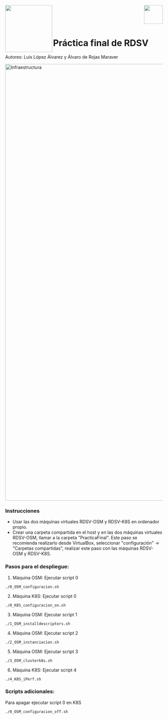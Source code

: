 <img  align="left" width="150" style="float: left;" src="https://www.upm.es/sfs/Rectorado/Gabinete%20del%20Rector/Logos/UPM/CEI/LOGOTIPO%20leyenda%20color%20JPG%20p.png">
<img  align="right" width="60" style="float: right;" src="http://www.dit.upm.es/figures/logos/ditupm-big.gif">

<br/><br/><br/>

# Práctica final de RDSV
Autores: Luis López Álvarez y Álvaro de Rojas Maraver

<img width="1395" alt="Infraestructura" src="https://user-images.githubusercontent.com/105986456/216118337-e11710e1-2a81-46bf-8f75-eb3921a15caf.png">

### Instrucciones
 * Usar las dos máquinas virtuales RDSV-OSM y RDSV-K8S en ordenador propio.
 * Crear una carpeta compartida en el host y en las dos máquinas virtuales RDSV-OSM, llamar a la carpeta "PracticaFinal". Este paso se recomienda realizarlo desde VirtualBox, seleccionar "configuración" -> "Carpetas compartidas", realizar este paso con las máquinas RDSV-OSM y RDSV-K8S.

### Pasos para el despliegue:
1. Máquina OSM: Ejecutar script 0
```
./0_OSM_configuracion.sh
```
2. Máquina K8S: Ejecutar script 0
```
./0_K8S_configuracion_on.sh
```
3. Máquina OSM: Ejecutar script 1 
```
./1_OSM_installdescriptors.sh
```
4. Máquina OSM: Ejecutar script 2
```
./2_OSM_instanciacion.sh
```
5. Máquina OSM: Ejecutar script 3 
```
./3_OSM_clusterk8s.sh
```
6. Máquina K8S: Ejecutar script 4
```
./4_K8S_iPerf.sh
```

### Scripts adicionales:

Para apagar ejecutar script 0 en K8S
```
./0_OSM_configuracion_off.sh
```
